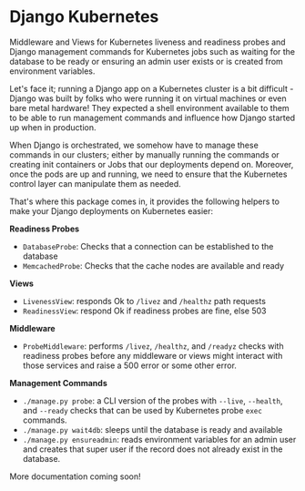 # Django Kubernetes

Middleware and Views for Kubernetes liveness and readiness probes and Django management commands for Kubernetes jobs such as waiting for the database to be ready or ensuring an admin user exists or is created from environment variables.

Let's face it; running a Django app on a Kubernetes cluster is a bit difficult - Django was built by folks who were running it on virtual machines or even bare metal hardware! They expected a shell environment available to them to be able to run management commands and influence how Django started up when in production.

When Django is orchestrated, we somehow have to manage these commands in our clusters; either by manually running the commands or creating init containers or Jobs that our deployments depend on. Moreover, once the pods are up and running, we need to ensure that the Kubernetes control layer can manipulate them as needed.

That's where this package comes in, it provides the following helpers to make your Django deployments on Kubernetes easier:

**Readiness Probes**

- `DatabaseProbe`: Checks that a connection can be established to the database
- `MemcachedProbe`: Checks that the cache nodes are available and ready

**Views**

- `LivenessView`: responds Ok to `/livez` and `/healthz` path requests
- `ReadinessView`: respond Ok if readiness probes are fine, else 503

**Middleware**

- `ProbeMiddleware`: performs `/livez`, `/healthz`, and `/readyz` checks with readiness probes before any middleware or views might interact with those services and raise a 500 error or some other error.

**Management Commands**

- `./manage.py probe`: a CLI version of the probes with `--live`, `--health`, and `--ready` checks that can be used by Kubernetes probe `exec` commands.
- `./manage.py wait4db`: sleeps until the database is ready and available
- `./manage.py ensureadmin`: reads environment variables for an admin user and creates that super user if the record does not already exist in the database.

More documentation coming soon!

